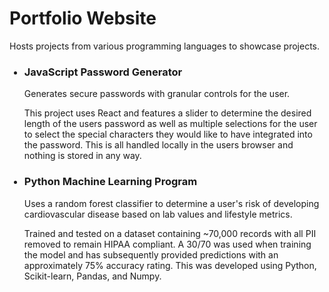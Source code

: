 # Portfolio Website

Hosts projects from various programming languages to showcase projects.

<ul>

### <li>JavaScript Password Generator</li>

<p>Generates secure passwords with granular controls for the user.</p>

<p>This project uses React and features a slider to determine the desired length of the users password as well as
multiple selections for the user to select the special characters they would like to have integrated into the password.
This is all handled locally in the users browser and nothing is stored in any way.</p>


### <li>Python Machine Learning Program</li>

<p>Uses a random forest classifier to determine a user's risk of developing cardiovascular disease based on lab values 
and lifestyle metrics.</p>

<p>Trained and tested on a dataset containing ~70,000 records with all PII removed to remain HIPAA compliant. A 30/70 
was used when training the model and has subsequently provided predictions with an approximately 75% accuracy rating. 
This was developed using Python, Scikit-learn, Pandas, and Numpy.</p>
</ul>
